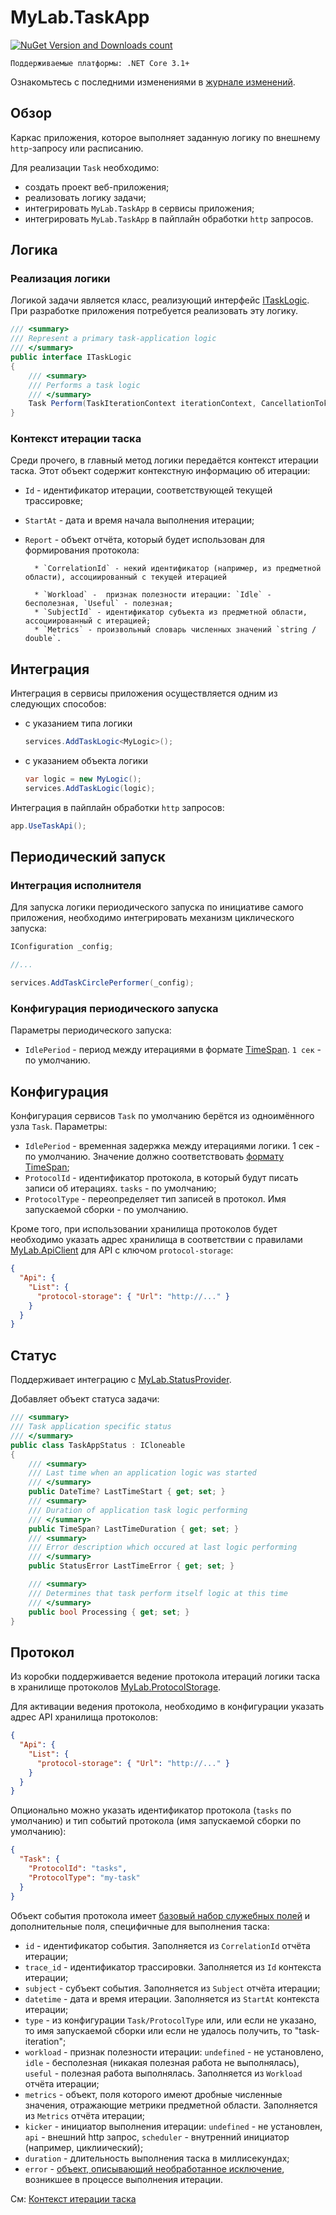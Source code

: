 # MyLab.TaskApp
[![NuGet Version and Downloads count](https://buildstats.info/nuget/MyLab.TaskApp)](https://www.nuget.org/packages/MyLab.TaskApp)

```
Поддерживаемые платформы: .NET Core 3.1+
```
Ознакомьтесь с последними изменениями в [журнале изменений](/changelog.md).

## Обзор

Каркас приложения, которое выполняет заданную логику по внешнему `http`-запросу или расписанию. 

Для реализации `Task` необходимо: 

* создать проект веб-приложения;
* реализовать логику задачи;
* интегрировать `MyLab.TaskApp` в сервисы приложения;
* интегрировать `MyLab.TaskApp` в пайплайн обработки `http` запросов.

## Логика

### Реализация логики

Логикой задачи является класс, реализующий интерфейс [ITaskLogic](./src/MyLab.TaskApp/ITaskLogic.cs). При разработке приложения потребуется реализовать эту логику. 

```C#
/// <summary>
/// Represent a primary task-application logic
/// </summary>
public interface ITaskLogic
{
    /// <summary>
    /// Performs a task logic
    /// </summary>
    Task Perform(TaskIterationContext iterationContext, CancellationToken cancellationToken);
}
```

### Контекст итерации таска

Среди прочего, в главный метод логики передаётся контекст итерации таска. Этот объект содержит контекстную информацию об итерации:

* `Id` - идентификатор итерации, соответствующей текущей трассировке;

* `StartAt` - дата и время начала выполнения итерации;

* `Report` - объект отчёта, который будет использован для формирования протокола:

    	* `CorrelationId` - некий идентификатор (например, из предметной области), ассоциированный с текущей итерацией
    	
    	* `Workload` -  признак полезности итерации: `Idle` - бесполезная, `Useful` - полезная;
    	* `SubjectId` - идентификатор субъекта из предметной области, ассоциированный с итерацией;
    	* `Metrics` - произвольный словарь численных значений `string / double`.

## Интеграция

Интеграция в сервисы приложения осуществляется одним из следующих способов:

* с указанием типа логики

  ```C#
  services.AddTaskLogic<MyLogic>();
  ```

* с указанием объекта логики

  ```C#
  var logic = new MyLogic();
  services.AddTaskLogic(logic);
  ```

Интеграция  в пайплайн обработки `http` запросов:

```C#
app.UseTaskApi();
```

## Периодический запуск

### Интеграция исполнителя

Для запуска логики периодического запуска по инициативе самого приложения, необходимо интегрировать механизм циклического запуска:

```C#
IConfiguration _config; 

//...

services.AddTaskCirclePerformer(_config);
```

### Конфигурация периодического запуска

Параметры периодического запуска:

* `IdlePeriod` - период между итерациями в формате [TimeSpan](https://docs.microsoft.com/ru-ru/dotnet/api/system.timespan.parse?view=net-6.0). `1 сек` - по умолчанию.

## Конфигурация

Конфигурация сервисов `Task` по умолчанию берётся из одноимённого узла `Task`. Параметры:

* `IdlePeriod` - временная задержка между итерациями логики. 1 сек - по умолчанию. Значение должно соответствовать [формату TimeSpan](https://learn.microsoft.com/ru-ru/dotnet/api/system.timespan.parse?view=netcore-3.1);
* `ProtocolId` - идентификатор протокола, в который будут писать записи об итерациях. `tasks` - по умолчанию;
* `ProtocolType` - переопределяет тип записей в протокол. Имя запускаемой сборки - по умолчанию.

Кроме того, при использовании хранилища протоколов будет необходимо указать адрес хранилища в соответствии с правилами [MyLab.ApiClient](https://github.com/mylab-tools/apiclient#%D0%BA%D0%BE%D0%BD%D1%84%D0%B8%D0%B3%D1%83%D1%80%D0%B8%D1%80%D0%BE%D0%B2%D0%B0%D0%BD%D0%B8%D0%B5) для API с ключом `protocol-storage`:

```json
{
  "Api": {
    "List": {
      "protocol-storage": { "Url": "http://..." }
    }
  }
}
```

 ## Статус

Поддерживает интеграцию с [MyLab.StatusProvider](https://github.com/mylab-tools/status-provider).

Добавляет объект статуса задачи:

```c#
/// <summary>
/// Task application specific status
/// </summary>
public class TaskAppStatus : ICloneable
{
    /// <summary>
    /// Last time when an application logic was started
    /// </summary>
    public DateTime? LastTimeStart { get; set; }
    /// <summary>
    /// Duration of application task logic performing
    /// </summary>
    public TimeSpan? LastTimeDuration { get; set; }
    /// <summary>
    /// Error description which occured at last logic performing
    /// </summary>
    public StatusError LastTimeError { get; set; }

    /// <summary>
    /// Determines that task perform itself logic at this time
    /// </summary>
    public bool Processing { get; set; }
}
```

## Протокол

Из коробки поддерживается ведение протокола итераций логики таска в хранилище протоколов [MyLab.ProtocolStorage](https://github.com/mylab-search-fx/protocol-storage).

Для активации ведения протокола, необходимо в конфигурации указать адрес API хранилища протоколов:

```json
{
  "Api": {
    "List": {
      "protocol-storage": { "Url": "http://..." }
    }
  }
}
```

Опционально можно указать идентификатор протокола (`tasks` по умолчанию) и тип событий протокола (имя запускаемой сборки по умолчанию):

```json
{
  "Task": {
    "ProtocolId": "tasks",
    "ProtocolType": "my-task"
  }
}
```

Объект события протокола имеет [базовый набор служебных полей](https://github.com/mylab-search-fx/protocol-storage#%D1%81%D0%BE%D0%B1%D1%8B%D1%82%D0%B8%D0%B5-%D0%BF%D1%80%D0%BE%D1%82%D0%BE%D0%BA%D0%BE%D0%BB%D0%B0) и дополнительные поля, специфичные для выполнения таска:

* `id` - идентификатор события. Заполняется из `CorrelationId` отчёта итерации;
* `trace_id` - идентификатор трассировки. Заполняется из `Id` контекста итерации;
* `subject` - субъект события. Заполняется из `Subject` отчёта итерации;
* `datetime` - дата и время итерации. Заполняется из `StartAt` контекста итерации;
* `type` - из конфигурации `Task/ProtocolType` или, или если не указано, то имя запускаемой сборки или если не удалось получить, то "task-iteration";
* `workload` - признак полезности итерации: `undefined` - не установлено, `idle` - бесполезная (никакая полезная работа не выполнялась), `useful` - полезная работа выполнялась. Заполняется из `Workload` отчёта итерации;
* `metrics` - объект, поля которого имеют дробные численные значения, отражающие метрики предметной области. Заполняется из `Metrics` отчёта итерации;
* `kicker` - инициатор выполнения итерации: `undefined` - не установлен, `api` - внешний http запрос, `scheduler` - внутренний инициатор (например, циклиический);
* `duration` - длительность выполнения таска в миллисекундах;
* `error` - [объект, описывающий необработанное исключение](https://github.com/mylab-log/log#exceptiondto), возникшее в процессе выполнения итерации.

См: [Контекст итерации таска](#Контекст-итерации-таска)
